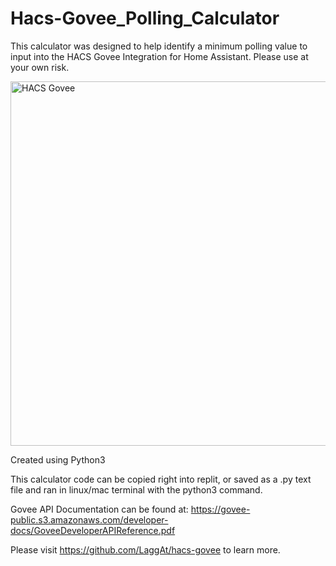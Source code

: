 # Hacs-Govee_Polling_Calculator
This calculator was designed to help identify a minimum polling value to input into the HACS Govee Integration for Home Assistant.  Please use at your own risk. 

<img width="583" alt="HACS Govee " src="https://user-images.githubusercontent.com/51213664/167329279-cc1f4a08-0817-464c-a3a9-db3b2849b4aa.png">



Created using Python3

This calculator code can be copied right into replit, or saved as a .py text file and ran in linux/mac terminal with the python3 command.  


Govee API Documentation can be found at: https://govee-public.s3.amazonaws.com/developer-docs/GoveeDeveloperAPIReference.pdf

Please visit https://github.com/LaggAt/hacs-govee to learn more.
